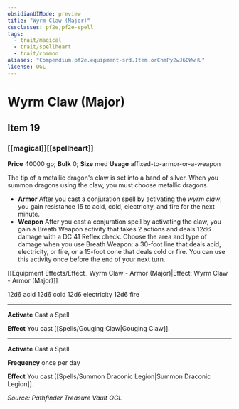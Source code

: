 ```yaml
---
obsidianUIMode: preview
title: "Wyrm Claw (Major)"
cssclasses: pf2e,pf2e-spell
tags:
  - trait/magical
  - trait/spellheart
  - trait/common
aliases: "Compendium.pf2e.equipment-srd.Item.orChmPy2wJ6DWwHU"
license: OGL
---
```

# Wyrm Claw (Major)
## Item 19
### [[magical]][[spellheart]]


**Price** 40000 gp; 
**Bulk** 0; **Size** med
**Usage** affixed-to-armor-or-a-weapon

The tip of a metallic dragon's claw is set into a band of silver. When you summon dragons using the claw, you must choose metallic dragons.

*   **Armor** After you cast a conjuration spell by activating the _wyrm claw_, you gain resistance 15 to acid, cold, electricity, and fire for the next minute.
*   **Weapon** After you cast a conjuration spell by activating the claw, you gain a Breath Weapon activity that takes 2 actions and deals 12d6 damage with a DC 41 Reflex check. Choose the area and type of damage when you use Breath Weapon: a 30-foot line that deals acid, electricity, or fire, or a 15-foot cone that deals cold or fire. You can use this activity once before the end of your next turn.

[[Equipment Effects/Effect_ Wyrm Claw - Armor (Major)|Effect: Wyrm Claw - Armor (Major)]]

12d6 acid 12d6 cold 12d6 electricity 12d6 fire

* * *

**Activate** Cast a Spell

**Effect** You cast [[Spells/Gouging Claw|Gouging Claw]].

* * *

**Activate** Cast a Spell

**Frequency** once per day

**Effect** You cast [[Spells/Summon Draconic Legion|Summon Draconic Legion]].

*Source: Pathfinder Treasure Vault*
*OGL*